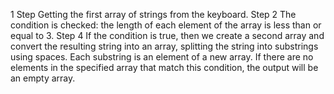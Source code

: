 1 Step 
Getting the first array of strings from the keyboard.
Step 2
The condition is checked: the length of each element of the array is less than or equal to 3.
Step 4
If the condition is true, then we create a second array and convert the resulting string into an array, splitting the string into substrings using spaces. Each substring is an element of a new array.
If there are no elements in the specified array that match this condition, the output will be an empty array.
